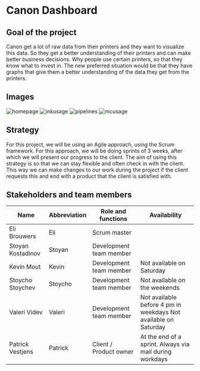 # Canon Dashboard

## Goal of the project
Canon get a lot of raw data from their printers and they want to visualize this data. So they get a better understanding of their printers and can make better business decisions. Why people use certain printers, so that they know what to invest in.
The new preferred situation would be that they have graphs that give them a better understanding of the data they get from the printers.

## Images
![homepage](https://user-images.githubusercontent.com/23459549/162023815-ee4cb90b-9090-4b82-bcbc-9ecc81072e73.png)
![inkusage](https://user-images.githubusercontent.com/23459549/162023819-37d09983-219f-4821-9238-10d8d579e219.png)
![pipelines](https://user-images.githubusercontent.com/23459549/162023843-749dbd38-4ac2-4d67-915c-2d78ca620f6c.png)
![mcusage](https://user-images.githubusercontent.com/23459549/162023851-e415ac65-f235-4ca5-bdd1-ca0c14634a43.png)

## Strategy
For this project, we will be using an Agile approach, using the Scrum framework. For this approach, we will be doing sprints of 3 weeks, after which we will present our progress to the client. The aim of using this strategy is so that we can stay flexible and often check in with the client. This way we can make changes to our work during the project if the client requests this and end with a product that the client is satisfied with.

## Stakeholders and team members
| Name              | Abbreviation | Role and functions      | Availability                                                    |
|-------------------|--------------|-------------------------|-----------------------------------------------------------------|
| Eli Brouwers      | Eli          | Scrum master            |                                                                 |
| Stoyan Kostadinov | Stoyan       | Development team member |                                                                 |
| Kevin Mout        | Kevin        | Development team member | Not available on Saturday                                       |
| Stoycho Stoychev  | Stoycho      | Development team member | Not available on the weekends                                   |
| Valeri Videv      | Valeri       | Development team member | Not available before 4 pm in weekdays Not available on Saturday |
| Patrick Vestjens  | Patrick      | Client / Product owner  | At the end of a sprint. Always via mail during workdays         |



